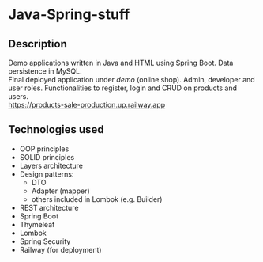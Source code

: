 # Java-Spring-stuff
## Description
Demo applications written in Java and HTML using Spring Boot. Data persistence in MySQL.\
Final deployed application under *demo* (online shop). Admin, developer and user roles. Functionalities to register, login and CRUD on products and users.\
  https://products-sale-production.up.railway.app

## Technologies used
- OOP principles
- SOLID principles
- Layers architecture
- Design patterns:
  - DTO
  - Adapter (mapper)
  - others included in Lombok (e.g. Builder)
- REST architecture
- Spring Boot
- Thymeleaf
- Lombok
- Spring Security
- Railway (for deployment)
